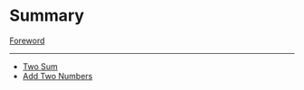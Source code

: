 # Summary

[Foreword](foreword.md)

---

- [Two Sum](solutions/1-two-sum.md)
- [Add Two Numbers](solutions/2-add-two-numbers.md)
